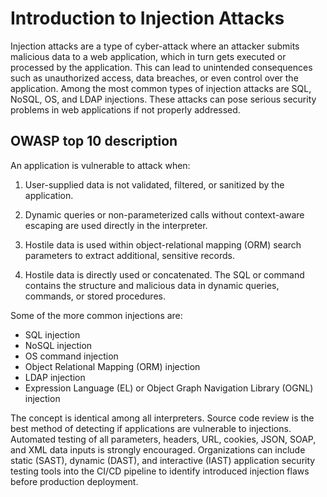 # Introduction to Injection Attacks

Injection attacks are a type of cyber-attack where an attacker submits malicious data to a web application, which in turn gets executed or processed by the application. This can lead to unintended consequences such as unauthorized access, data breaches, or even control over the application. Among the most common types of injection attacks are SQL, NoSQL, OS, and LDAP injections. These attacks can pose serious security problems in web applications if not properly addressed.

## OWASP top 10 description

An application is vulnerable to attack when:

1. User-supplied data is not validated, filtered, or sanitized by the application.

2. Dynamic queries or non-parameterized calls without context-aware escaping are used directly in the interpreter.

3. Hostile data is used within object-relational mapping (ORM) search parameters to extract additional, sensitive records.

4. Hostile data is directly used or concatenated. The SQL or command contains the structure and malicious data in dynamic queries, commands, or stored procedures.

Some of the more common injections are:

- SQL injection
- NoSQL injection
- OS command injection
- Object Relational Mapping (ORM) injection
- LDAP injection
- Expression Language (EL) or Object Graph Navigation Library (OGNL) injection

The concept is identical among all interpreters. Source code review is the best method of detecting if applications are vulnerable to injections. Automated testing of all parameters, headers, URL, cookies, JSON, SOAP, and XML data inputs is strongly encouraged. Organizations can include static (SAST), dynamic (DAST), and interactive (IAST) application security testing tools into the CI/CD pipeline to identify introduced injection flaws before production deployment.
